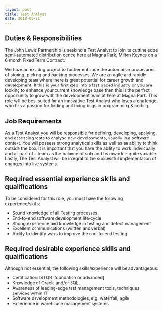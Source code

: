 ```yaml
---
layout: post
title: Test Analyst
date: 2018-06-21
---
```

## Duties &amp; Responsibilities

The John Lewis Partnership is seeking a Test Analyst to join its cutting edge 
semi-automated distribution centre here at Magna Park, Milton Keynes on a 6 
month Fixed Term Contract. 

We have an exciting project to further enhance the automation procedures of 
storing, picking and packing processes. We are an agile and rapidly developing 
team where there is great potential for career growth and development. If this 
is your first step into a fast paced industry or you are looking to enhance 
your current knowledge base then this is the perfect opportunity to grow with 
the development team at here at Magna Park. This role will be best suited for 
an innovative Test Analyst who loves a challenge, who has a passion for finding 
and fixing bugs in programming & coding.

## Job Requirements

As a Test Analyst you will be responsible for defining, developing, applying, 
and assessing tests to analyse new developments, usually in a software context. 
You will possess strong analytical skills as well as an ability to think outside
the box. It is important that you have the ability to work individually and as 
part of a team as the balance of solo and teamwork is quite variable. Lastly, 
The Test Analyst will be integral to the successful implementation of changes 
into live systems.

## Required essential experience skills and qualifications

To be considered for this role, you must have the following experience/skills: 

* Sound knowledge of all Testing processes.
* End-to-end software development life-cycle
* Strong experience and knowledge in testing and defect management
* Excellent communications (written and verbal)
* Ability to identify ways to improve the end-to-end testing

## Required desirable experience skills and qualifications

Although not essential, the following skills/experience will be advantageous:

* Certification: ISTQB [foundation or advanced]
* Knowledge of Oracle and/or SQL.
* Awareness of leading-edge test management tools, techniques, services within 
    IT
* Software development methodologies, e.g. waterfall, agile
* Experience in warehouse management systems